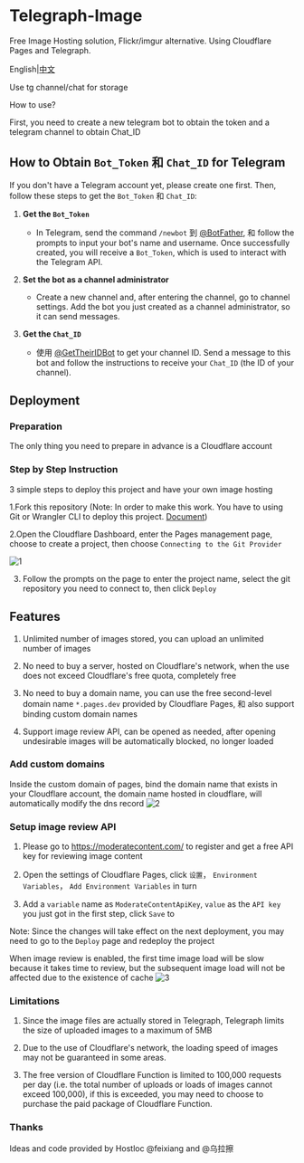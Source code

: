 # Telegraph-Image

Free Image Hosting solution, Flickr/imgur alternative. Using Cloudflare Pages and Telegraph.

English|[中文](README.md)

Use tg channel/chat for storage

How to use?

First, you need to create a new telegram bot to obtain the token and a telegram channel to obtain Chat_ID
## How to Obtain `Bot_Token` 和 `Chat_ID` for Telegram

If you don't have a Telegram account yet, please create one first. Then, follow these steps to get the `Bot_Token` 和 `Chat_ID`:

1. **Get the `Bot_Token`**
   - In Telegram, send the command `/newbot` 到 [@BotFather](https://t.me/BotFather), 和 follow the prompts to input your bot's name and username. Once successfully created, you will receive a `Bot_Token`, which is used to interact with the Telegram API.

2. **Set the bot as a channel administrator**
   - Create a new channel and, after entering the channel, go to channel settings. Add the bot you just created as a channel administrator, so it can send messages.

3. **Get the `Chat_ID`**
   - 使用 [@GetTheirIDBot](https://t.me/GetTheirIDBot) to get your channel ID. Send a message to this bot and follow the instructions to receive your `Chat_ID` (the ID of your channel).
   
## Deployment

### Preparation

The only thing you need to prepare in advance is a Cloudflare account

### Step by Step Instruction

3 simple steps to deploy this project and have your own image hosting

1.Fork this repository (Note: In order to make this work. You have to using Git or Wrangler CLI to deploy this project. [Document](https://developers.cloudflare.com/pages/functions/get-started/#deploy-your-function))

2.Open the Cloudflare Dashboard, enter the Pages management page, choose to create a project, then choose `Connecting to the Git Provider`

![1](https://telegraph-image.pages.dev/file/8d4ef9b7761a25821d9c2.png)

3. Follow the prompts on the page to enter the project name, select the git repository you need to connect to, then click `Deploy`

## Features

1. Unlimited number of images stored, you can upload an unlimited number of images

2. No need to buy a server, hosted on Cloudflare's network, when the use does not exceed Cloudflare's free quota, completely free

3. No need to buy a domain name, you can use the free second-level domain name `*.pages.dev` provided by Cloudflare Pages, 和 also support binding custom domain names

4. Support image review API, can be opened as needed, after opening undesirable images will be automatically blocked, no longer loaded

### Add custom domains

Inside the custom domain of pages, bind the domain name that exists in your Cloudflare account, the domain name hosted in cloudflare, will automatically modify the dns record
![2](https://telegraph-image.pages.dev/file/29546e3a7465a01281ee2.png)

### Setup image review API

1. Please go to https://moderatecontent.com/ to register and get a free API key for reviewing image content

2. Open the settings of Cloudflare Pages, click `设置`， `Environment Variables`， `Add Environment Variables` in turn

3. Add a `variable` name as `ModerateContentApiKey`, `value` as the `API key` you just got in the first step, click `Save` to

Note: Since the changes will take effect on the next deployment, you may need to go to the `Deploy` page and redeploy the project

When image review is enabled, the first time image load will be slow because it takes time to review, but the subsequent image load will not be affected due to the existence of cache
![3](https://telegraph-image.pages.dev/file/bae511fb116b034ef9c14.png)

### Limitations

1. Since the image files are actually stored in Telegraph, Telegraph limits the size of uploaded images to a maximum of 5MB

2. Due to the use of Cloudflare's network, the loading speed of images may not be guaranteed in some areas.

3. The free version of Cloudflare Function is limited to 100,000 requests per day (i.e. the total number of uploads or loads of images cannot exceed 100,000), if this is exceeded, you may need to choose to purchase the paid package of Cloudflare Function.

### Thanks

Ideas and code provided by Hostloc @feixiang and @乌拉擦

